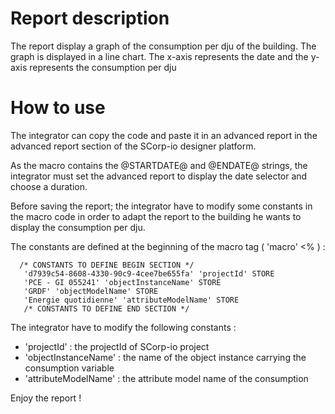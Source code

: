 # Report description

The report display a graph of the consumption per dju of the building. The graph is displayed in a line chart. The
x-axis represents the date and the y-axis represents the consumption per dju

# How to use

The integrator can copy the code and paste it in an advanced report in the advanced report section of the SCorp-io
designer platform.

As the macro contains the @STARTDATE@ and @ENDATE@ strings, the integrator must set the advanced report to display the
date selector and choose a duration.

Before saving the report; the integrator have to modify some constants in the macro code in order to adapt the report to
the building he wants to display the consumption per dju.

The constants are defined at the beginning of the macro tag ( 'macro' <% ) :

```
  /* CONSTANTS TO DEFINE BEGIN SECTION */
   'd7939c54-8608-4330-90c9-4cee7be655fa' 'projectId' STORE
   'PCE - GI 055241' 'objectInstanceName' STORE
   'GRDF' 'objectModelName' STORE
   'Energie quotidienne' 'attributeModelName' STORE
   /* CONSTANTS TO DEFINE END SECTION */
```

The integrator have to modify the following constants :

- 'projectId' : the projectId of SCorp-io project
- 'objectInstanceName' : the name of the object instance carrying the consumption variable
- 'attributeModelName' : the attribute model name of the consumption

Enjoy the report !